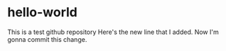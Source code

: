 # hello-world
This is a test github repository
Here's the new line that I added. 
Now I'm gonna commit this change.
